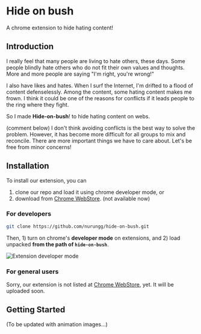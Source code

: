 # Hide on bush
A chrome extension to hide hating content!

## Introduction

I really feel that many people are living to hate others, these days. Some people blindly hate others who do not fit their own values and thoughts. More and more people are saying "I'm right, you're wrong!"

I also have likes and hates. When I surf the Internet, I'm drifted to a flood of content defenselessly. Among the content, some hating content makes me frown. I think it could be one of the reasons for conflicts if it leads people to the ring where they fight.

So I made **Hide-on-bush**! to hide hating content on webs.

(comment below)
I don't think avoiding conflicts is the best way to solve the problem. However, it has become more difficult for all groups to mix and reconcile. There are more important things we have to care about. Let's be free from minor concerns!

## Installation

To install our extension, you can

1. clone our repo and load it using chrome developer mode, or
2. download from [Chrome WebStore](https://chrome.google.com/webstore/category/extensions). (not available now)

### For developers

```bash
git clone https://github.com/nurungg/hide-on-bush.git
```

Then, 1) turn on chrome's **developer mode** on extensions, and 2) load unpacked **from the path of `hide-on-bush`**.

![Extension developer mode](https://developer-chrome-com.imgix.net/image/BrQidfK9jaQyIHwdw91aVpkPiib2/iYdLKFsJ1KSVGLhbLRvS.png?auto=format&w=800)

### For general users
Sorry, our extension is not listed at [Chrome WebStore](https://chrome.google.com/webstore/category/extensions), yet.
It will be uploaded soon.

## Getting Started

(To be updated with animation images...)